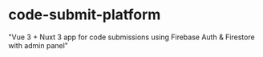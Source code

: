 # code-submit-platform
"Vue 3 + Nuxt 3 app for code submissions using Firebase Auth & Firestore with admin panel"
